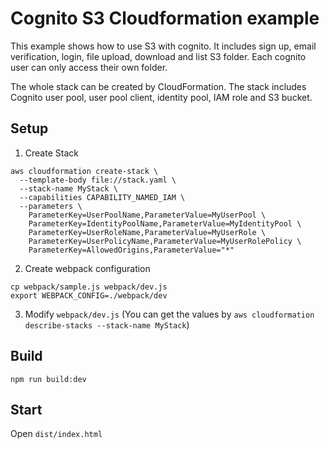 # Cognito S3 Cloudformation example

This example shows how to use S3 with cognito. It includes sign up, email verification, login, file upload, download and list S3 folder. Each cognito user can only access their own folder.

The whole stack can be created by CloudFormation. The stack includes Cognito user pool, user pool client, identity pool, IAM role and S3 bucket.

## Setup

1. Create Stack

```
aws cloudformation create-stack \
  --template-body file://stack.yaml \
  --stack-name MyStack \
  --capabilities CAPABILITY_NAMED_IAM \
  --parameters \
    ParameterKey=UserPoolName,ParameterValue=MyUserPool \
    ParameterKey=IdentityPoolName,ParameterValue=MyIdentityPool \
    ParameterKey=UserRoleName,ParameterValue=MyUserRole \
    ParameterKey=UserPolicyName,ParameterValue=MyUserRolePolicy \
    ParameterKey=AllowedOrigins,ParameterValue="*"
```

2. Create webpack configuration

```
cp webpack/sample.js webpack/dev.js
export WEBPACK_CONFIG=./webpack/dev
```

3. Modify `webpack/dev.js` (You can get the values by `aws cloudformation describe-stacks --stack-name MyStack`)

## Build

```
npm run build:dev
```

## Start

Open `dist/index.html`
